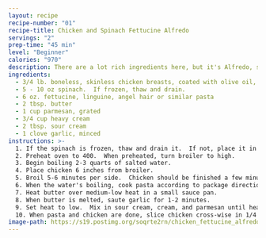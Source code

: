```yaml
---
layout: recipe
recipe-number: "01"
recipe-title: Chicken and Spinach Fettucine Alfredo
servings: "2"
prep-time: "45 min"
level: "Beginner"
calories: "970"
description: There are a lot rich ingredients here, but it's Alfredo, so it's supposed to be decadent.
ingredients:
  - 3/4 lb. boneless, skinless chicken breasts, coated with olive oil, salt, and pepper
  - 5 - 10 oz spinach.  If frozen, thaw and drain.
  - 6 oz. fettucine, linguine, angel hair or similar pasta
  - 2 tbsp. butter
  - 1 cup parmesan, grated
  - 3/4 cup heavy cream
  - 2 tbsp. sour cream
  - 1 clove garlic, minced
instructions: >-
  1. If the spinach is frozen, thaw and drain it.  If not, place it in a microwave safe dish with 1 tbsp. water and nuke it for a minute or until wilted.
  2. Preheat oven to 400.  When preheated, turn broiler to high. 
  3. Begin boiling 2-3 quarts of salted water. 
  4. Place chicken 6 inches from broiler.
  5. Broil 5-6 minutes per side.  Chicken should be finished a few minutes prior to pasta, so it can rest on a cutting board. 
  6. When the water's boiling, cook pasta according to package directions. 
  7. Heat butter over medium-low heat in a small sauce pan.
  8. When butter is melted, saute garlic for 1-2 minutes. 
  9. Set heat to low.  Mix in sour cream, cream, and parmesan until heated through.
  10. When pasta and chicken are done, slice chicken cross-wise in 1/4 slices.  Mix spinach, alfredo sauce, and pasta.  Top with chicken.
image-path: https://s19.postimg.org/soqrte2rn/chicken_fettucine_alfredo.jpg
---
```

